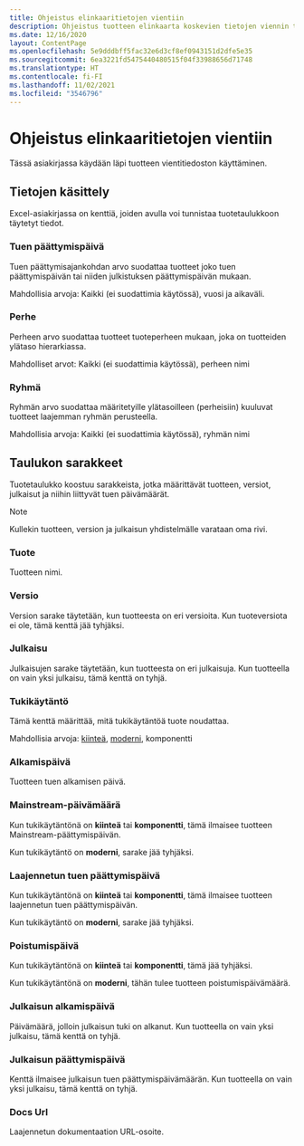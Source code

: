 ```yaml
---
title: Ohjeistus elinkaaritietojen vientiin
description: Ohjeistus tuotteen elinkaarta koskevien tietojen viennin tekemiseen
ms.date: 12/16/2020
layout: ContentPage
ms.openlocfilehash: 5e9dddbff5fac32e6d3cf8ef0943151d2dfe5e35
ms.sourcegitcommit: 6ea3221fd5475440480515f04f33988656d71748
ms.translationtype: HT
ms.contentlocale: fi-FI
ms.lasthandoff: 11/02/2021
ms.locfileid: "3546796"
---
```

# <a name="lifecycle-data-export-guidance"></a>Ohjeistus elinkaaritietojen vientiin
Tässä asiakirjassa käydään läpi tuotteen vientitiedoston käyttäminen.

## <a name="query-information"></a>Tietojen käsittely
Excel-asiakirjassa on kenttiä, joiden avulla voi tunnistaa tuotetaulukkoon täytetyt tiedot.

### <a name="end-of-support"></a>Tuen päättymispäivä
Tuen päättymisajankohdan arvo suodattaa tuotteet joko tuen päättymispäivän tai niiden julkistuksen päättymispäivän mukaan.

Mahdollisia arvoja: Kaikki (ei suodattimia käytössä), vuosi ja aikaväli.

### <a name="family"></a>Perhe
Perheen arvo suodattaa tuotteet tuoteperheen mukaan, joka on tuotteiden ylätaso hierarkiassa.

Mahdolliset arvot: Kaikki (ei suodattimia käytössä), perheen nimi

### <a name="group"></a>Ryhmä
Ryhmän arvo suodattaa määritetyille ylätasoilleen (perheisiin) kuuluvat tuotteet laajemman ryhmän perusteella.

Mahdollisia arvoja: Kaikki (ei suodattimia käytössä), ryhmän nimi

## <a name="table-columns"></a>Taulukon sarakkeet
Tuotetaulukko koostuu sarakkeista, jotka määrittävät tuotteen, versiot, julkaisut ja niihin liittyvät tuen päivämäärät.

> [!NOTE]
> Kullekin tuotteen, version ja julkaisun yhdistelmälle varataan oma rivi.

### <a name="product"></a>Tuote
Tuotteen nimi.

### <a name="edition"></a>Versio
Version sarake täytetään, kun tuotteesta on eri versioita. Kun tuoteversiota ei ole, tämä kenttä jää tyhjäksi.

### <a name="release"></a>Julkaisu
Julkaisujen sarake täytetään, kun tuotteesta on eri julkaisuja.
Kun tuotteella on vain yksi julkaisu, tämä kenttä on tyhjä.

### <a name="support-policy"></a>Tukikäytäntö
Tämä kenttä määrittää, mitä tukikäytäntöä tuote noudattaa.

Mahdollisia arvoja: [kiinteä](/lifecycle/policies/fixed), [moderni](/lifecycle/policies/modern), komponentti

### <a name="start-date"></a>Alkamispäivä
Tuotteen tuen alkamisen päivä.

### <a name="mainstream-date"></a>Mainstream-päivämäärä
Kun tukikäytäntönä on **kiinteä** tai **komponentti**, tämä ilmaisee tuotteen Mainstream-päättymispäivän.
  
Kun tukikäytäntö on **moderni**, sarake jää tyhjäksi.

### <a name="extended-end-date"></a>Laajennetun tuen päättymispäivä
Kun tukikäytäntönä on **kiinteä** tai **komponentti**, tämä ilmaisee tuotteen laajennetun tuen päättymispäivän.

Kun tukikäytäntö on **moderni**, sarake jää tyhjäksi.

### <a name="retirement-date"></a>Poistumispäivä
Kun tukikäytäntönä on **kiinteä** tai **komponentti**, tämä jää tyhjäksi.

Kun tukikäytäntönä on **moderni**, tähän tulee tuotteen poistumispäivämäärä.

### <a name="release-start-date"></a>Julkaisun alkamispäivä
Päivämäärä, jolloin julkaisun tuki on alkanut. Kun tuotteella on vain yksi julkaisu, tämä kenttä on tyhjä.
 
### <a name="release-end-date"></a>Julkaisun päättymispäivä
Kenttä ilmaisee julkaisun tuen päättymispäivämäärän.
Kun tuotteella on vain yksi julkaisu, tämä kenttä on tyhjä.

### <a name="docs-url"></a>Docs Url
Laajennetun dokumentaation URL-osoite.
